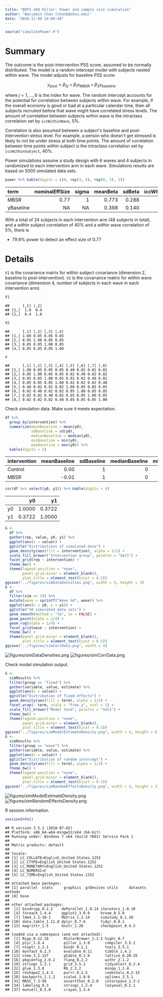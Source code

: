 ```yaml
---
title: "BDP2-389 Hiller: Power and sample size simulation"
author: "Benjamin Chan (chanb@ohsu.edu)"
date: "2018-11-09 14:00:48"
---
```



```r
source("simulatePower.R")
```

# Summary

The outcome is the post-intervention PSS score, assumed to be normally distributed.
The model is a random intercept model with subjects nested within wave.
The model adjusts for baseline PSS score.

$$
y_\text{post} = \beta_{0j} + \beta_1 x_\text{MBSR} + \beta_2 y_\text{baseline}
$$

where $j = 1, \ldots, 6$ is the index for wave.
The random intercept accounts for the potential for correlation between subjects within wave.
For example, if the overall economy is good or bad at a particular calendar time, then all subjects recruited before that wave might have correlated stress levels.
The amount of correlation between subjects within wave is the intraclass correlation set by `iccWithinWave`, 5%.

Correlation is also assumed between a subject's baseline and post-intervention stress level.
For example, a person who doesn't get stressed is likely to not be under stress at both time points.
The amount of correlation between time points within subject is the intraclass correlation set by `iccWithinSubject`, 40%.

Power simulations assume a study design with 6 waves and 4 subjects in randomized to each intervention arm in each wave.
Simulations results are based on 5000 simulated data sets.


```r
power %>% kable(digits = c(0, rep(3, 6), rep(0, 3), 3))
```



|term      | nominalEffSize| sigma| meanBeta| sdBeta| iccWithinSubject| iccWithinWave| groupSize| nReject| nSim| power|
|:---------|--------------:|-----:|--------:|------:|----------------:|-------------:|---------:|-------:|----:|-----:|
|MBSR      |           0.77|     1|    0.773|  0.288|              0.4|          0.05|        24|    3997| 5000| 0.799|
|yBaseline |             NA|    NA|    0.398|  0.140|              0.4|          0.05|        24|    4080| 5000| 0.816|

With a total of 24 subjects in each intervention arm 
(48 subjects in total), 
and a within subject correlation of 40% 
and a within wave correlation of 5%, 
there is

* 79.9% 
  power to detect an effect size of 
  0.77

# Details

`V1` is the covariance matrix for within subject covariance (dimension 2, baseline to post-intervention).
`V2` is the covariance matrix for within wave covariance (dimension 4, number of subjects in each wave in each intervention arm).


```r
V1
```

```
##      [,1] [,2]
## [1,]  1.0  0.4
## [2,]  0.4  1.0
```

```r
V2
```

```
##      [,1] [,2] [,3] [,4]
## [1,] 1.00 0.05 0.05 0.05
## [2,] 0.05 1.00 0.05 0.05
## [3,] 0.05 0.05 1.00 0.05
## [4,] 0.05 0.05 0.05 1.00
```

```r
V
```

```
##      [,1] [,2] [,3] [,4] [,5] [,6] [,7] [,8]
## [1,] 1.00 0.05 0.05 0.05 0.40 0.02 0.02 0.02
## [2,] 0.05 1.00 0.05 0.05 0.02 0.40 0.02 0.02
## [3,] 0.05 0.05 1.00 0.05 0.02 0.02 0.40 0.02
## [4,] 0.05 0.05 0.05 1.00 0.02 0.02 0.02 0.40
## [5,] 0.40 0.02 0.02 0.02 1.00 0.05 0.05 0.05
## [6,] 0.02 0.40 0.02 0.02 0.05 1.00 0.05 0.05
## [7,] 0.02 0.02 0.40 0.02 0.05 0.05 1.00 0.05
## [8,] 0.02 0.02 0.02 0.40 0.05 0.05 0.05 1.00
```

Check simulation data.
Make sure it meets expectation.


```r
df %>%
  group_by(intervention) %>%
  summarize(meanBaseline = mean(y0),
            sdBaseline = sd(y0),
            medianBaseline = median(y0),
            minBaseline = min(y0),
            maxBaseline = max(y0)) %>%
  kable(digits = 2)
```



|intervention | meanBaseline| sdBaseline| medianBaseline| minBaseline| maxBaseline|
|:------------|------------:|----------:|--------------:|-----------:|-----------:|
|Control      |         0.00|          1|              0|       -4.55|        4.43|
|MBSR         |        -0.01|          1|              0|       -4.29|        4.42|

```r
cor(df %>% select(y0, y1)) %>% kable(digits = 4)
```



|   |     y0|     y1|
|:--|------:|------:|
|y0 | 1.0000| 0.3722|
|y1 | 0.3722| 1.0000|


```r
G <- 
  df %>%
  gather(rep, value, y0, y1) %>%
  ggplot(aes(x = value)) +
  ggtitle("Distributions of simulated data") +
  geom_density(aes(fill = intervention), alpha = 1/2) +
  scale_fill_brewer("Intervention group", palette = "Set1") +
  facet_grid(rep ~ intervention) +
  theme_bw() +
  theme(legend.position = "none",
        panel.grid.minor = element_blank(),
        plot.title = element_text(hjust = 0.5))
ggsave("../figures/simDataDensities.png", width = 5, height = 3)
G <-
  df %>%
  filter(sim <= 10) %>%
  mutate(wave = sprintf("Wave %d", wave)) %>%
  ggplot(aes(x = y0, y = y1)) +
  ggtitle("10 simulated data sets") +
  geom_smooth(method = "lm", se = FALSE) +
  geom_point(alpha = 1/4) +
  geom_rug(alpha = 1/4) +
  facet_grid(wave ~ intervention) +
  theme_bw() +
  theme(panel.grid.minor = element_blank(),
        plot.title = element_text(hjust = 0.5))
ggsave("../figures/simCorrData.png", width = 4)
```

![figures/simDataDensities.png](figures/simDataDensities.png)
![figures/simCorrData.png](figures/simCorrData.png)

Check model simulation output.


```r
G <- 
  simResults %>%
  filter(group == "fixed") %>%
  gather(variable, value, estimate) %>%
  ggplot(aes(x = value)) +
  ggtitle("Distribution of fixed effects") +
  geom_density(aes(fill = term), alpha = 1/2) +
  facet_wrap(~ term, scale = "free_y", ncol = 1) +
  scale_fill_brewer("Model term", palette = "Set1") +
  theme_bw() +
  theme(legend.position = "none",
        panel.grid.minor = element_blank(),
        plot.title = element_text(hjust = 0.5))
ggsave("../figures/simModelEstimateDensity.png", width = 4, height = 6)
G <- 
  simResults %>%
  filter(group == "wave") %>%
  gather(variable, value, estimate) %>%
  ggplot(aes(x = value)) +
  ggtitle("Distribution of random intercept") +
  geom_density(aes(fill = term), alpha = 1/2) +
  theme_bw() +
  theme(legend.position = "none",
        panel.grid.minor = element_blank(),
        plot.title = element_text(hjust = 0.5))
ggsave("../figures/simRandomEffectsDensity.png", width = 4, height = 3)
```

![figures/simModelEstimateDensity.png](figures/simModelEstimateDensity.png)
![figures/simRandomEffectsDensity.png](figures/simRandomEffectsDensity.png)


R session information.


```r
sessionInfo()
```

```
## R version 3.5.1 (2018-07-02)
## Platform: x86_64-w64-mingw32/x64 (64-bit)
## Running under: Windows 7 x64 (build 7601) Service Pack 1
## 
## Matrix products: default
## 
## locale:
## [1] LC_COLLATE=English_United States.1252 
## [2] LC_CTYPE=English_United States.1252   
## [3] LC_MONETARY=English_United States.1252
## [4] LC_NUMERIC=C                          
## [5] LC_TIME=English_United States.1252    
## 
## attached base packages:
## [1] parallel  stats     graphics  grDevices utils     datasets  methods  
## [8] base     
## 
## other attached packages:
##  [1] bindrcpp_0.2.2    doParallel_1.0.14 iterators_1.0.10 
##  [4] foreach_1.4.4     ggplot2_3.0.0     broom_0.5.0      
##  [7] lme4_1.1-18-1     Matrix_1.2-14     simstudy_0.1.10  
## [10] data.table_1.11.8 dplyr_0.7.6       tidyr_0.8.1      
## [13] magrittr_1.5      knitr_1.20        checkpoint_0.4.3 
## 
## loaded via a namespace (and not attached):
##  [1] Rcpp_0.12.18       RColorBrewer_1.1-2 highr_0.7         
##  [4] plyr_1.8.4         pillar_1.3.0       compiler_3.5.1    
##  [7] nloptr_1.2.1       bindr_0.1.1        tools_3.5.1       
## [10] mvnfast_0.2.5      evaluate_0.11      tibble_1.4.2      
## [13] nlme_3.1-137       gtable_0.2.0       lattice_0.20-35   
## [16] pkgconfig_2.0.2    rlang_0.2.2        withr_2.1.2       
## [19] stringr_1.3.1      grid_3.5.1         tidyselect_0.2.4  
## [22] glue_1.3.0         R6_2.2.2           minqa_1.2.4       
## [25] reshape2_1.4.3     purrr_0.2.5        codetools_0.2-15  
## [28] backports_1.1.2    scales_1.0.0       splines_3.5.1     
## [31] MASS_7.3-50        assertthat_0.2.0   colorspace_1.3-2  
## [34] labeling_0.3       stringi_1.2.4      lazyeval_0.2.1    
## [37] munsell_0.5.0      crayon_1.3.4
```
